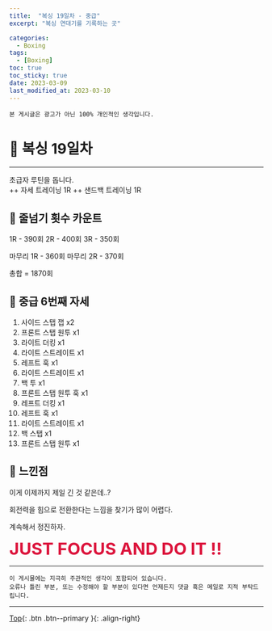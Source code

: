 ```yaml
---
title:  "복싱 19일차 - 중급"
excerpt: "복싱 연대기를 기록하는 곳"

categories:
  - Boxing
tags:
  - [Boxing]
toc: true
toc_sticky: true
date: 2023-03-09
last_modified_at: 2023-03-10
---
```


    본 게시글은 광고가 아닌 100% 개인적인 생각입니다.

# 🥊 복싱 19일차 
<hr style="width:100%" />

  초급자 루틴을 돕니다.  
  ++ 자세 트레이닝 1R
  ++ 샌드백 트레이닝 1R  

## 🤔 줄넘기 횟수 카운트

  1R - 390회
  2R - 400회
  3R - 350회

  마무리 1R - 360회
  마무리 2R - 370회

  총합 = 1870회

## 🤣 중급 6번째 자세

1. 사이드 스탭 잽 x2
2. 프론트 스탭 원투 x1
3. 라이트 더킹 x1
4. 라이트 스트레이트 x1   
5. 레프트 훅 x1
6. 라이트 스트레이트 x1
7. 백 투 x1
8. 프론트 스탭 원투 훅 x1
9. 레프트 더킹 x1
10. 레프트 훅 x1
11. 라이트 스트레이트 x1
12. 백 스탭 x1
13. 프론트 스탭 원투 x1

## 🤣 느낀점

이게 이제까지 제일 긴 것 같은데..?

회전력을 힘으로 전환한다는 느낌을 찾기가 많이 어렵다.

계속해서 정진하자.

  <strong style="color:crimson; font-size:25pt">JUST FOCUS AND DO IT !!</strong>

<hr style="width:100%" />

    이 게시물에는 지극히 주관적인 생각이 포함되어 있습니다. 
    오류나 틀린 부분, 또는 수정해야 할 부분이 있다면 언제든지 댓글 혹은 메일로 지적 부탁드립니다.
    
<hr>


[Top](#){: .btn .btn--primary }{: .align-right}